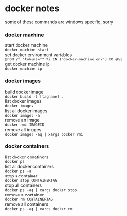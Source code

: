 # docker notes  
some of these commands are windows specific, sorry  
### docker machine
start docker machine  
`docker-machine start`  
set docker environment variables  
`@FOR /f "tokens=*" %i IN ('docker-machine env') DO @%i`  
get docker machine ip  
`docker-machine ip`
### docker images
build docker image  
`docker build -t [tagname] .`  
list docker images  
`docker images`  
list all docker images  
`docker images -a`  
remove an image  
`docker rmi IMAGEID`  
remove all images  
`docker images -aq | xargs docker rmi`  
### docker containers
list docker conatiners  
`docker ps`  
list all docker containers  
`docker ps -a`  
stop a container  
`docker stop CONTAINERTAG`  
stop all containers  
`docker ps -aq | xargs docker stop`  
remove a container  
`docker rm CONTAINERTAG`  
remove all containers  
`docker ps -aq | xargs docker rm`  
